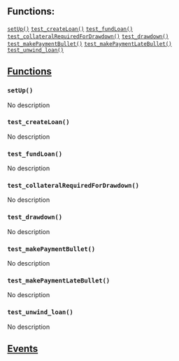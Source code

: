 

## Functions:
[`setUp()`](#LoanTest-setUp--)
[`test_createLoan()`](#LoanTest-test_createLoan--)
[`test_fundLoan()`](#LoanTest-test_fundLoan--)
[`test_collateralRequiredForDrawdown()`](#LoanTest-test_collateralRequiredForDrawdown--)
[`test_drawdown()`](#LoanTest-test_drawdown--)
[`test_makePaymentBullet()`](#LoanTest-test_makePaymentBullet--)
[`test_makePaymentLateBullet()`](#LoanTest-test_makePaymentLateBullet--)
[`test_unwind_loan()`](#LoanTest-test_unwind_loan--)


## <u>Functions</u>

### `setUp()`
No description

### `test_createLoan()`
No description

### `test_fundLoan()`
No description

### `test_collateralRequiredForDrawdown()`
No description

### `test_drawdown()`
No description

### `test_makePaymentBullet()`
No description

### `test_makePaymentLateBullet()`
No description

### `test_unwind_loan()`
No description

## <u>Events</u>
